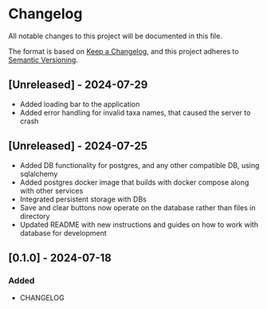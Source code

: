 # Changelog
All notable changes to this project will be documented in this file.

The format is based on [Keep a Changelog](https://keepachangelog.com/en/1.0.0/),
and this project adheres to [Semantic Versioning](https://semver.org/spec/v2.0.0.html).

## [Unreleased] - 2024-07-29
- Added loading bar to the application
- Added error handling for invalid taxa names, that caused the server to crash

## [Unreleased] - 2024-07-25
- Added DB functionality for postgres, and any other compatible DB, using sqlalchemy
- Added postgres docker image that builds with docker compose along with other services
- Integrated persistent storage with DBs
- Save and clear buttons now operate on the database rather than files in directory
- Updated README with new instructions and guides on how to work with database for development

## [0.1.0] - 2024-07-18
### Added
- CHANGELOG
